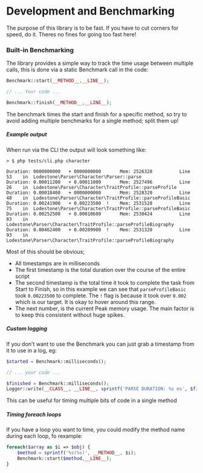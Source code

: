 # Development and Benchmarking

The purpose of this library is to be fast. If you have to cut corners for speed, do it. Theres no fines for going too fast here!

### Built-in Benchmarking

The library provides a simple way to track the time usage between multiple calls, this is done via a static Benchmark call in the code:

```php
Benchmark::start(__METHOD__,__LINE__);

// ... Your code ...

Benchmark::finish(__METHOD__,__LINE__);
```

The benchmark times the start and finish for a specific method, so try to avoid adding multiple benchmarks for a single method; split them up!

##### Example output

When run via the CLI the output will look something like:

```
> $ php tests/cli.php character

Duration: 0000000000   + 0000000000       Mem: 2526328          Line 53    in  Lodestone\Parser\Character\Parser::parse
Duration: 0.00011200   + 0.00011000       Mem: 2527496          Line 26    in  Lodestone\Parser\Character\TraitProfile::parseProfile
Duration: 0.00018400   + 0000000000       Mem: 2528320          Line 48    in  Lodestone\Parser\Character\TraitProfile::parseProfileBasic
Duration: 0.00241900   + 0.00223500  !    Mem: 2531528          Line 75    in  Lodestone\Parser\Character\TraitProfile::parseProfileBasic
Duration: 0.00252500   + 0.00010600       Mem: 2530424          Line 83    in  Lodestone\Parser\Character\TraitProfile::parseProfileBiography
Duration: 0.00462400   + 0.00209900  !    Mem: 2531320          Line 93    in  Lodestone\Parser\Character\TraitProfile::parseProfileBiography
```

Most of this should be obvious;

- All timestamps are in milliseconds
- The first timestamp is the total duration over the course of the entire script
- The second timestamp is the total time it took to complete the task from Start to Finish, so in this example we can see that `parseProfileBasic` took `0.00223500` to complete. The `!` flag is because it took over `0.002` which is our target. It is okay to hover around this range.
- The next number, is the current Peak memory usage. The main factor is to keep this consistent without huge spikes.

##### Custom logging

If you don't want to use the Benchmark you can just grab a timestamp from it to use in a log, eg:

```php
$started = Benchmark::milliseconds();

// ... your code ...

$finished = Benchmark::milliseconds();
Logger::write(__CLASS__, __LINE__, sprintf('PARSE DURATION: %s ms', $finished - $started));
```

This can be useful for timing multiple bits of code in a single method


##### Timing foreach loops

If you have a loop you want to time, you could modify the method name during each loop, fo rexample:

```php
foreach($array as $i => $obj) {
    $method = sprintf('%s(%s)', __METHOD__, $i);
    Benchmark::start($method,__LINE__);
}
```




